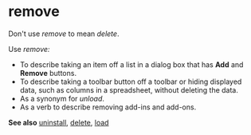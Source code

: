 # remove

Don't use *remove* to mean *delete*. 

Use *remove:*

  - To describe taking an item off a list in a dialog box that has **Add** and **Remove** buttons. 
  - To
    describe taking a toolbar button off a toolbar or hiding displayed
    data, such as columns in a spreadsheet, without deleting the
    data. 
  - As a synonym for *unload*. 
  - As a verb to describe removing add-ins and add-ons. 

**See also**  [uninstall](~/a-z-word-list-term-collections/u/uninstall.md), [delete](~/a-z-word-list-term-collections/d/delete.md), [load](~/a-z-word-list-term-collections/l/load.md)
